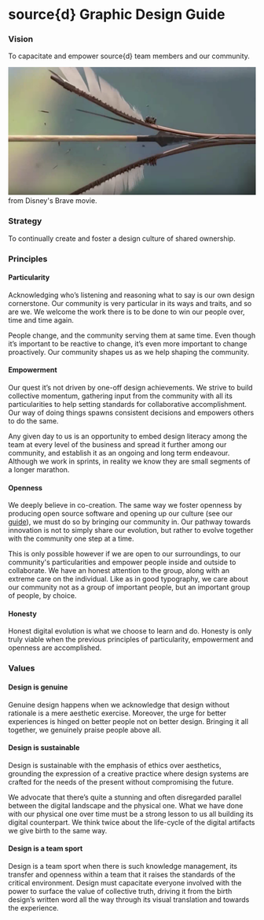 # source{d} Graphic Design Guide

### Vision

To capacitate and empower source{d} team members and our community.

![Brave](../img/brave.png)
from Disney's Brave movie.

### Strategy

To continually create and foster a design culture of shared ownership.

### Principles

#### Particularity

Acknowledging who’s listening and reasoning what to say is our own design cornerstone. Our community is very particular in its ways and traits, and so are we. We welcome the work there is to be done to win our people over, time and time again.

People change, and the community serving them at same time. Even though it’s important to be reactive to change, it’s even more important to change proactively. Our community shapes us as we help shaping the community.

#### Empowerment

Our quest it’s not driven by one-off design achievements. We strive to build collective momentum, gathering input from the community with all its particularities to help setting standards for collaborative accomplishment. Our way of doing things spawns consistent decisions and empowers others to do the same.

Any given day to us is an opportunity to embed design literacy among the team at every level of the business and spread it further among our community, and establish it as an ongoing and long term endeavour. Although we work in sprints, in reality we know they are small segments of a longer marathon.

#### Openness

We deeply believe in co-creation. The same way we foster openness by producing open source software and opening up our culture (see our [guide](../README.md)), we must do so by bringing our community in. Our pathway towards innovation is not to simply share our evolution, but rather to evolve together with the community one step at a time.

This is only possible however if we are open to our surroundings, to our community's particularities and empower people inside and outside to collaborate. We have an honest attention to the group, along with an extreme care on the individual. Like as in good typography, we care about our community not as a group of important people, but an important group of people, by choice.

#### Honesty

Honest digital evolution is what we choose to learn and do. Honesty is only truly viable when the previous principles of particularity, empowerment and openness are accomplished.

### Values

#### Design is genuine

Genuine design happens when we acknowledge that design without rationale is a mere aesthetic exercise. Moreover, the urge for better experiences is hinged on better people not on better design. Bringing it all together, we genuinely praise people above all.

#### Design is sustainable

Design is sustainable with the emphasis of ethics over aesthetics, grounding the expression of a creative practice where design systems are crafted for the needs of the present without compromising the future.

We advocate that there’s quite a stunning and often disregarded parallel between the digital landscape and the physical one. What we have done with our physical one over time must be a strong lesson to us all building its digital counterpart. We think twice about the life-cycle of the digital artifacts we give birth to the same way.

#### Design is a team sport

Design is a team sport when there is such knowledge management, its transfer and openness within a team that it raises the standards of the critical environment. Design must capacitate everyone involved with the power to surface the value of collective truth, driving it from the birth design’s written word all the way through its visual translation and towards the experience.

